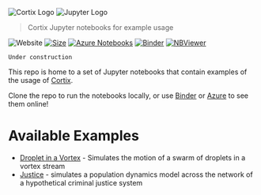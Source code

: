 ![Cortix Logo](https://cortix.org/logo.jpg)  ![Jupyter Logo](https://upload.wikimedia.org/wikipedia/commons/thumb/3/38/Jupyter_logo.svg/250px-Jupyter_logo.svg.png)

> Cortix Jupyter notebooks for example usage

![Website](https://img.shields.io/website/https/github.com/dpploy/cortix-nb.svg)
[![Size](https://img.shields.io/github/repo-size/dpploy/cortix-nb.svg?label=size&style=flat)](https://cortix.org)
[![Azure Notebooks](https://notebooks.azure.com/launch.svg)](https://notebooks.azure.com/dealmeidavf/projects/cortix-nb)
[![Binder](https://mybinder.org/badge_logo.svg)](https://mybinder.org/v2/gh/dpploy/cortix-nb/master)
[![NBViewer](https://github.com/jupyter/design/blob/master/logos/Badges/nbviewer_badge.svg)](http://nbviewer.jupyter.org/github/dpploy/cortix-nb/)

    Under construction

This repo is home to a set of  Jupyter notebooks that contain  examples of the usage of [Cortix](https://github.com/dpploy/cortix). 

Clone the repo to run the notebooks locally, or use [Binder](https://mybinder.org/v2/gh/dpploy/cortix-nb/master) or [Azure](https://notebooks.azure.com/dealmeidavf/projects/cortix-nb) to see them online!

# Available Examples

*  [Droplet in a Vortex](https://github.com/dpploy/cortix-nb/blob/master/run_droplet.ipynb) -  Simulates the motion of a swarm of droplets in a vortex stream
*  [Justice](https://github.com/dpploy/cortix-nb/blob/master/run_justice.ipynb) - simulates a population dynamics model across the network of a hypothetical criminal justice system
